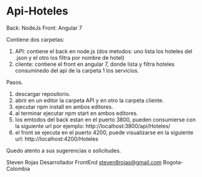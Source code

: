 # Api-Hoteles
Back: NodeJs Front: Angular 7

Contiene dos carpetas: 
1. API: contiene el back en node.js (dos metodos: uno lista los hoteles del .json y el otro los filtra por nombre de hotel)
2. cliente: contiene el front en angular 7, donde lista y filtra hoteles consuminedo del api de la carpeta 1 los servicios.

Pasos.

1. descargar repositorio.
2. abrir en un editor la carpeta API y en otro la carpeta cliente.
3. ejecutar npm install en ambos editores.
4. al terminar ejecutar npm start en ambos editores.
5. los emtodos del back estan en el puerto 3800, pueden consumierse con la siguiente url por ejemplo:
http://localhost:3800/api/Hoteles/
6. el front se ejecuta en el puerto 4200, puede visualizarse en la siguiente url:
http://localhost:4200/Hoteles

Quedo atento a sus sugerencias o solicitudes.

Steven Rojas
Desarrollador FrontEnd
steven8rojas@gmail.com
Bogota-Colombia
